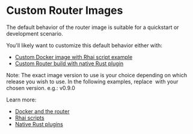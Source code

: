 # Custom Router Images

The default behavior of the router image is suitable for a quickstart or development scenario.

You'll likely want to customize this default behavior either with:

- [Custom Docker image with Rhai script example](./custom-image/Dockerfile)
- [Custom Router build with native Rust plugin](./custom-plugin/Dockerfile)

Note: The exact image version to use is your choice depending on which release you wish to use. In the following examples, replace <image version> with your chosen version. e.g.: v0.9.0

Learn more:

- [Docker and the router](https://www.apollographql.com/docs/router/containerization/docker)
- [Rhai scripts](https://www.apollographql.com/docs/router/customizations/rhai)
- [Native Rust plugins](https://www.apollographql.com/docs/router/customizations/native)